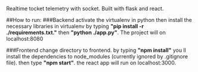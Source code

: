 Realtime tocket telemetry with socket. Built with flask and react.

##How to run:
###Backend
activate the virtualenv in python then install the necessary libraries in virtualenv by typing **"pip install -r ./requirements.txt."** then **"python ./app.py"**. The project will on localhost:8080

###Frontend
change directory to frontend. by typing **"npm install"** you ll install the dependencies to node_modules (currently ignored by .gitignore file). then type **"npm start"**. the react app will run on localhost:3000.